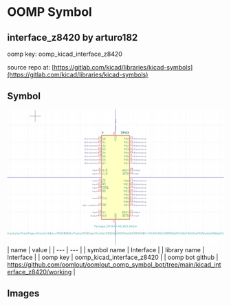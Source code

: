 # OOMP Symbol  
## interface_z8420  by arturo182  
  
oomp key: oomp_kicad_interface_z8420  
  
source repo at: [https://gitlab.com/kicad/libraries/kicad-symbols](https://gitlab.com/kicad/libraries/kicad-symbols)  
## Symbol  
  
[![working.png](working_600.png)](working.png)  
| name | value | 
| --- | --- | 
| symbol name | Interface | 
| library name | Interface | 
| oomp key | oomp_kicad_interface_z8420 | 
| oomp bot github | https://github.com/oomlout/oomlout_oomp_symbol_bot/tree/main/kicad_interface_z8420/working | 
## Images  
